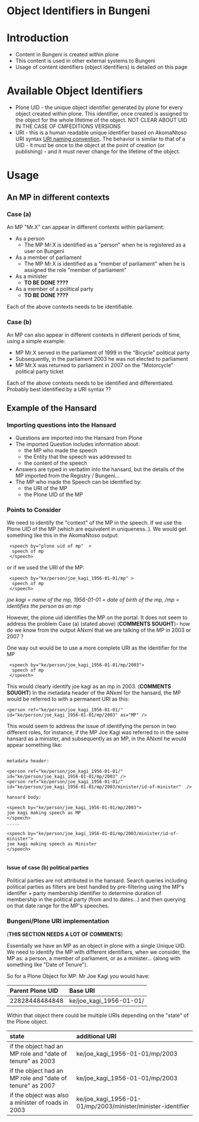 # Object Identifiers in Bungeni #

# Introduction #

  * Content in Bungeni is created within plone
  * This content is used in other external systems to Bungeni
  * Usage of content identifiers (object identifiers) is detailed on this page

# Available Object Identifiers #

  * Plone UID - the unique object identifier generated by plone for every object created within plone.  This identifier, once created is assigned to the object for the whole lifetime of the object. NOT CLEAR ABOUT UID IN THE CASE OF CMFEDITIONS VERSIONS
  * URI - this is a human readable unique identifier based on AkomaNtoso URI syntax [URI naming convention](http://www.akomantoso.org/08-naming-convention).  The behavior is similar to that of a UID - it must be once to the object at the point of creation (or publishing) - and it must never change for the lifetime of the object.


# Usage #

## An MP in different contexts ##

### Case (a) ###

An MP "Mr.X" can appear in different contexts within parliament:
  * As a person
    * The MP Mr.X is identified as a "person" when he is registered as a user on Bungeni
  * As a member of parliament
    * The MP Mr.X is identified as a "member of parliament" when he is assigned the role "member of parliament"
  * As a minister
    * **TO BE DONE ????**
  * As a member of a political party
    * **TO BE DONE ????**

Each of the above contexts needs to be identifiable.

### Case (b) ###

An MP can also appear in different contexts in different periods of time, using a simple example:

  * MP Mr.X served in the parliament of 1999 in the "Bicycle" political party
  * Subsequently, in the parliament 2003 he was not elected to parliament
  * MP Mr.X was returned to parliament in 2007 on the "Motorcycle" political party ticket

Each of the above contexts needs to be identified and differentiated. Probably best identified by a URI syntax ??


## Example of the Hansard ##

### Importing questions into the Hansard ###

  * Questions are imported into the Hansard from Plone
  * The imported Question includes information about:
    * the MP who made the speech
    * the Entity that the speech was addressed to
    * the content of the speech
  * Answers are typed in verbatim into the hansard, but the details of the MP imported from the Registry / Bungeni...
  * The MP who made the Speech can be identified by:
    * the URI of the MP
    * the Plone UID of the MP

### Points to Consider ###

We need to identify the "context" of the MP in the speech. If we use the Plone UID of the MP (which are equivalent in uniqueness..). We would get something like this in the AkomaNtoso output:

```
 <speech by="plone uid of mp"  >
  speech of mp
 </speech>
```

or if we used the URI of the MP:

```
 <speech by="ke/person/joe_kagi_1956-01-01/mp" >
  speech of mp
 </speech>
```
_joe kagi = name of the mp, 1956-01-01 = date of birth of the mp, /mp = identifies the person as an mp_

However, the plone uid identifies the MP on the portal.  It does not seem to address the problem Case (a) (stated above) (**COMMENTS SOUGHT**)- how do we know from the output ANxml that we are talking of the MP in 2003 or 2007 ?

One way out would be to use a more complete URI as the identifier for the MP

```
 <speech by="ke/person/joe_kagi_1956-01-01/mp/2003">
  speech of mp
 </speech>
```

This would clearly identify joe kagi as an mp in 2003. (**COMMENTS SOUGHT**)
In the metadata header of the ANxml for the hansard, the MP would be referred to with a permanent URI as this:

```
<person ref="ke/person/joe_kagi_1956-01-01/" id="ke/person/joe_kagi_1956-01-01/mp/2003" as="MP" />
```

This would seem to address the issue of identifying the person in two different roles, for instance, if the MP Joe Kagi was referred to in the same hansard as a minister, and subsequently as an MP, in the ANxml he would appear something like:

```

metadata header:

<person ref="ke/person/joe_kagi_1956-01-01/" id="ke/person/joe_kagi_1956-01-01/mp/2003" />
<person ref="ke/person/joe_kagi_1956-01-01/" id="ke/person/joe_kagi_1956-01-01/mp/2003/minister/id-of-minister"  />

hansard body:

<speech by="ke/person/joe_kagi_1956-01-01/mp/2003">
joe kagi making speech as MP
</speech>
.....

<speech by="ke/person/joe_kagi_1956-01-01/mp/2003/minister/id-of-minister">
joe kagi making speech as Minister
</speech>


```


#### Issue of case (b) political parties ####

Political parties are not attributed in the hansard.  Search queries
including political parties as filters are best handled by
pre-filtering using the MP's identifer + party membership identifier
to determine duration of membership in the political party (from and
to dates...) and then querying on that date range for the MP's
speeches.

### Bungeni/Plone URI implementation ###

(**THIS SECTION NEEDS A LOT OF COMMENTS**)

Essentially we have an MP as an object in plone with a single Unique UID.
We need to identify the MP with different identifiers, when we consider,
the MP as: a person, a member of parliament, or as a minister... (along with something like "Date of Tenure").

So for a Plone Object for MP. Mr Joe Kagi you would have:

|Parent Plone UID|Base URI|
|:---------------|:-------|
|22828448484848|ke/joe\_kagi\_1956-01-01/|

Within that object there could be multiple URIs depending on the "state" of the Plone object.

|state|additional URI|
|:----|:-------------|
|if the object had an MP role and "date of tenure" as 2003|ke/joe\_kagi\_1956-01-01/mp/2003|
|if the object had an MP role and "date of tenure" as 2007|ke/joe\_kagi\_1956-01-01/mp/2003|
|if the object was also a minister of roads in 2003|ke/joe\_kagi\_1956-01-01/mp/2003/minister/minister-identifier|









